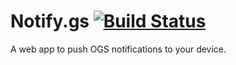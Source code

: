# Notify.gs [![Build Status](https://travis-ci.org/crodgers/Notify.gs.svg?branch=master)](https://travis-ci.org/crodgers/Notify.gs)

A web app to push OGS notifications to your device.
